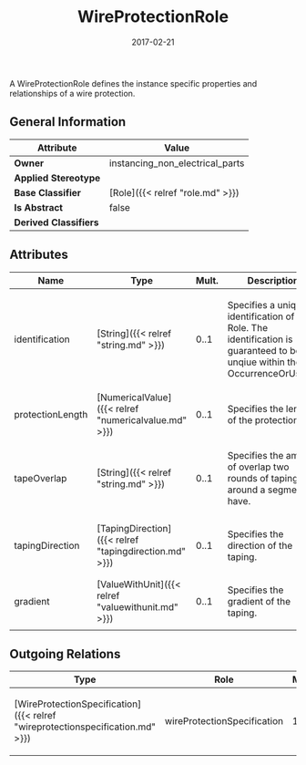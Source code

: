 ﻿---
title: WireProtectionRole
toc: false
type: specs
date: "2017-02-21"
draft: false
specification: VEC
version: 1.1.3
documentType: "Recommendation"
elementType: Class
classes:
  - WireProtectionRole
menu_name: vec-1.1.3
---
<p> A WireProtectionRole defines the instance specific properties and relationships of a wire protection.      </p>

## General Information

| Attribute               | Value |
|-------------------------|-------|
| **Owner**               | instancing_non_electrical_parts |
| **Applied Stereotype**  |   |
| **Base Classifier**     | [Role]({{< relref "role.md" >}})<br/>  |
| **Is Abstract**         | false |
| **Derived Classifiers** |   |

## Attributes
|  Name  |  Type  |  Mult.  |  Description  |  Owning Classifier  |
|--------|--------|---------|---------------|--------------|
|identification | [String]({{< relref "string.md" >}}) | 0..1 | <p>Specifies a unique identification of the Role. The identification is guaranteed to be unqiue within the OccurrenceOrUsage. </p> | [Role]({{< relref "role.md" >}}) |
|protectionLength | [NumericalValue]({{< relref "numericalvalue.md" >}}) | 0..1 | <p>Specifies the length of the protection. </p> | [WireProtectionRole]({{< relref "wireprotectionrole.md" >}}) |
|tapeOverlap | [String]({{< relref "string.md" >}}) | 0..1 | <p>Specifies the amount of overlap two rounds of taping around a segment have.  </p> | [WireProtectionRole]({{< relref "wireprotectionrole.md" >}}) |
|tapingDirection | [TapingDirection]({{< relref "tapingdirection.md" >}}) | 0..1 | <p>Specifies the direction of the taping. </p> | [WireProtectionRole]({{< relref "wireprotectionrole.md" >}}) |
|gradient | [ValueWithUnit]({{< relref "valuewithunit.md" >}}) | 0..1 | <p>Specifies the gradient of the taping. </p> | [WireProtectionRole]({{< relref "wireprotectionrole.md" >}}) |

## Outgoing Relations
|    Type  |   Role   |   Mult.   |   Mult.   |   Description   |
|----------|----------|-----------|-----------|-----------------|
| [WireProtectionSpecification]({{< relref "wireprotectionspecification.md" >}}) | wireProtectionSpecification | 1 | 0..* | <p> References the <i>WireProtectionSpecification</i> that is instanced by this <i>WireProtectionRole.</i>      </p> |
